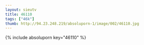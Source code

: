 ```yaml
--- 
layout: sieutv
title: 46110
tags: ["46k"]
thumb: http://94.23.248.219/absoluporn-1/image/002/46110.jpg
---
```

{% include absoluporn key="46110" %} 
